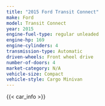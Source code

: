 ```yaml
---
title: "2015 Ford Transit Connect"
make: Ford
model: Transit Connect
year: 2015
engine-fuel-type: regular unleaded
engine-hp: 169
engine-cylinders: 4
transmission-type: Automatic
driven-wheels: Front wheel drive
number-of-doors: 4
market-category: N/A
vehicle-size: Compact
vehicle-style: Cargo Minivan
---
```


{{< car_info >}}
